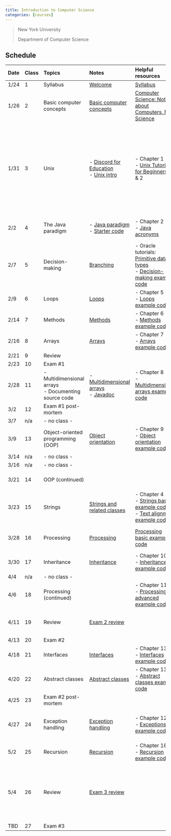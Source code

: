 ```yaml
---
title: Introduction to Computer Science
categories: [courses]
---
```


> New York University
>
> Department of Computer Science

## Schedule

| Date | Class | Topics                                                   | Notes                                                                                                                 | Helpful resources                                                                                                                                                                                                            | Quiz due                                                               | Exercise due                                                                                                                                                                                                                                                                                                                                                                                                           |
| :--- | :---- | :------------------------------------------------------- | :-------------------------------------------------------------------------------------------------------------------- | :--------------------------------------------------------------------------------------------------------------------------------------------------------------------------------------------------------------------------- | :--------------------------------------------------------------------- | :--------------------------------------------------------------------------------------------------------------------------------------------------------------------------------------------------------------------------------------------------------------------------------------------------------------------------------------------------------------------------------------------------------------------- |
| 1/24 | 1     | Syllabus                                                 | [Welcome](../slides/welcome)                                                                                          | [Syllabus](../syllabus/)                                                                                                                                                                                                     |                                                                        |                                                                                                                                                                                                                                                                                                                                                                                                                        |
| 1/26 | 2     | Basic computer concepts                                  | [Basic computer concepts]({{site.url}}{{site.baseurl}}/content/courses/intro-to-programming/basic-computer-concepts/) | [Computer Science: Not about Computers, Not Science](./content/assets/Computer_Science_Not_About_Computers_Not_a_Science.pdf)                                                                                                |                                                                        |                                                                                                                                                                                                                                                                                                                                                                                                                        |
| 1/31 | 3     | Unix                                                     | - [Discord for Education](../discord/)<br />- [Unix intro](../slides/unix-intro)                                      | - Chapter 1<br />- [Unix Tutorial for Beginners](http://www.ee.surrey.ac.uk/Teaching/Unix/), 1 & 2                                                                                                                           | [Basic computer concepts](https://forms.gle/BfakrCEsdRVZN96Q7)         | Assignment 0:<br />- [Consent form](https://goo.gl/forms/uxxgA3D9F3kA0KAR2)<br />- Install [OpenJDK 8](https://github.com/AdoptOpenJDK/openjdk8-binaries/releases/tag/jdk8u242-b08)<br />- Install [Visual Studio Code](https://code.visualstudio.com/) and [Extension Pack for Java](https://marketplace.visualstudio.com/items?itemName=vscjava.vscode-java-pack)<br />- [Join Discord](https://discord.gg/vtdtBE3r) |
| 2/2  | 4     | The Java paradigm                                        | - [Java paradigm](../slides/java-paradigm)<br />- [Starter code](../slides/starter-code)                              | - Chapter 2<br />- [Java acronyms](https://www.javatpoint.com/difference-between-jdk-jre-and-jvm#jre)                                                                                                                        | [Unix](https://forms.gle/iyXBk9cqfBvF8dAA6)                            | Assignment 1:<br />- [GitHub practice run](https://classroom.github.com/a/oj2ZEE41)                                                                                                                                                                                                                                                                                                                                    |
| 2/7  | 5     | Decision-making                                          | [Branching](../slides/branching)                                                                                      | - Oracle tutorials: [Primitive data types](https://docs.oracle.com/javase/tutorial/java/nutsandbolts/datatypes.html)<br />- [Decision-making example code](https://github.com/nyu-java-programming/decision-making-examples) | [Java paradigm](https://forms.gle/Had67dQ5RtuErPG2A)                   | Assignment 2:<br />- [Basic programming](https://classroom.github.com/a/GHzg4cWN)                                                                                                                                                                                                                                                                                                                                      |
| 2/9  | 6     | Loops                                                    | [Loops](../slides/loops)                                                                                              | - Chapter 5<br />- [Loops example code](https://github.com/nyu-java-programming/loops-examples)                                                                                                                              | [Branching](https://forms.gle/ZXPwAwGaEziDh6dF6)                       |                                                                                                                                                                                                                                                                                                                                                                                                                        |
| 2/14 | 7     | Methods                                                  | [Methods](../slides/methods)                                                                                          | - Chapter 6<br />- [Methods example code](https://github.com/nyu-java-programming/methods-examples)                                                                                                                          | [Loops](https://forms.gle/sdSR7XCZPWbPQnTh9)                           | Assignment 3:<br />- [Blackjack](https://classroom.github.com/a/a4JObZPF)                                                                                                                                                                                                                                                                                                                                              |
| 2/16 | 8     | Arrays                                                   | [Arrays](../slides/arrays)                                                                                            | - Chapter 7<br />- [Arrays example code](https://github.com/nyu-java-programming/array-examples)                                                                                                                             | [Methods](https://forms.gle/tyV1s6gg5D9yu6XK9)                         |                                                                                                                                                                                                                                                                                                                                                                                                                        |
| 2/21 | 9     | Review                                                   |                                                                                                                       |                                                                                                                                                                                                                              | [Arrays](https://forms.gle/D63khn5ZQuL7U1XK6)                          |                                                                                                                                                                                                                                                                                                                                                                                                                        |
| 2/23 | 10    | Exam #1                                                  |                                                                                                                       |                                                                                                                                                                                                                              |                                                                        |                                                                                                                                                                                                                                                                                                                                                                                                                        |
| 2/28 | 11    | - Multidimensional arrays<br />- Documenting source code | - [Multidimensional arrays](../slides/arrays-multidimensional)<br />- [Javadoc](../javadoc)                           | - Chapter 8<br />- [Multidimensional arrays example code](https://github.com/nyu-java-programming/multidimensional-array-examples)                                                                                           |                                                                        |                                                                                                                                                                                                                                                                                                                                                                                                                        |
| 3/2  | 12    | Exam #1 post-mortem                                      |                                                                                                                       |                                                                                                                                                                                                                              | [Multidimensional arrays](https://forms.gle/tPPnkWy8N5CB1QR19)         |                                                                                                                                                                                                                                                                                                                                                                                                                        |
| 3/7  | n/a   | - no class -                                             |                                                                                                                       |                                                                                                                                                                                                                              |                                                                        |                                                                                                                                                                                                                                                                                                                                                                                                                        |
| 3/9  | 13    | Object-oriented programming (OOP)                        | [Object orientation](../slides/object-orientation)                                                                    | - Chapter 9<br />- [Object orientation example code](https://github.com/nyu-java-programming/simple-object-examples)                                                                                                         |                                                                        | Assignment 4:<br />- [Text analysis](https://classroom.github.com/a/VRx3Iwmz)                                                                                                                                                                                                                                                                                                                                          |
| 3/14 | n/a   | - no class -                                             |                                                                                                                       |                                                                                                                                                                                                                              |                                                                        |                                                                                                                                                                                                                                                                                                                                                                                                                        |
| 3/16 | n/a   | - no class -                                             |                                                                                                                       |                                                                                                                                                                                                                              |                                                                        |                                                                                                                                                                                                                                                                                                                                                                                                                        |
| 3/21 | 14    | OOP (continued)                                          |                                                                                                                       |                                                                                                                                                                                                                              |                                                                        | Assignment 5:<br />- [Open data](https://classroom.github.com/a/qnJobrNl)                                                                                                                                                                                                                                                                                                                                              |
| 3/23 | 15    | Strings                                                  | [Strings and related classes](../slides/strings-as-objects)                                                           | - Chapter 4<br />- [Strings basic example code](https://github.com/nyu-java-programming/string-examples)<br />- [Text alignment example code](https://github.com/nyu-java-programming/text-alignment)                        | [Object orientation](https://forms.gle/4eRXHx3q2xFgfQnT7)              |                                                                                                                                                                                                                                                                                                                                                                                                                        |
| 3/28 | 16    | Processing                                               | [Processing](../slides/processing)                                                                                    | [Processing basic example code](https://github.com/nyu-java-programming/processing-basic-example)                                                                                                                            | [String and related classes](https://forms.gle/jsDhFEpu4Qh4C3PZ6)      | Assignment 6:<br />- [Virtual moped](https://classroom.github.com/a/NLcey178)                                                                                                                                                                                                                                                                                                                                          |
| 3/30 | 17    | Inheritance                                              | [Inheritance](../slides/inheritance)                                                                                  | - Chapter 10<br />- [Inheritance example code](https://github.com/nyu-java-programming/simple-inheritance-example)                                                                                                           | [Processing framework](https://forms.gle/KjczGWA5FN9nBcqV7)            |                                                                                                                                                                                                                                                                                                                                                                                                                        |
| 4/4  | n/a   | - no class -                                             |                                                                                                                       |                                                                                                                                                                                                                              |                                                                        |                                                                                                                                                                                                                                                                                                                                                                                                                        |
| 4/6  | 18    | Processing (continued)                                   |                                                                                                                       | - Chapter 11<br />- [Processing advanced example code](https://github.com/nyu-java-programming/processing-more-examples)                                                                                                     |                                                                        |                                                                                                                                                                                                                                                                                                                                                                                                                        |
| 4/11 | 19    | Review                                                   | [Exam 2 review](../slides/exam-2-review)                                                                              |                                                                                                                                                                                                                              | [Inheritance and polymorphism](https://forms.gle/iFMhRDLyMu1jhagw6)    | Assignment 7:<br />- [Game development](https://classroom.github.com/a/EWeOyXq6)                                                                                                                                                                                                                                                                                                                                       |
| 4/13 | 20    | Exam #2                                                  |                                                                                                                       |                                                                                                                                                                                                                              |                                                                        |                                                                                                                                                                                                                                                                                                                                                                                                                        |
| 4/18 | 21    | Interfaces                                               | [Interfaces](../slides/interfaces)                                                                                    | - Chapter 13<br />- [Interfaces example code](https://github.com/nyu-java-programming/interface-examples)                                                                                                                    |                                                                        |                                                                                                                                                                                                                                                                                                                                                                                                                        |
| 4/20 | 22    | Abstract classes                                         | [Abstract classes](../slides/abstract-classes)                                                                        | - Chapter 13<br />- [Abstract classes example code](https://github.com/nyu-java-programming/abstract-classes-examples)                                                                                                       |                                                                        |                                                                                                                                                                                                                                                                                                                                                                                                                        |
| 4/25 | 23    | Exam #2 post-mortem                                      |                                                                                                                       |                                                                                                                                                                                                                              |                                                                        |                                                                                                                                                                                                                                                                                                                                                                                                                        |
| 4/27 | 24    | Exception handling                                       | [Exception handling](../slides/exception-handling)                                                                    | - Chapter 12<br />- [Exceptions example code](https://github.com/nyu-java-programming/exceptions-examples)                                                                                                                   | [Interfaces and abstract classes](https://forms.gle/jviducGsPuWadPGJ9) | Assignment 8:<br />- [Interfaces and abstract classes](https://classroom.github.com/a/JeJ-IHzG)                                                                                                                                                                                                                                                                                                                        |
| 5/2  | 25    | Recursion                                                | [Recursion](../slides/recursion)                                                                                      | - Chapter 18<br />- [Recursion example code](https://github.com/nyu-java-programming/recursion-examples)                                                                                                                     | [Exceptions](https://forms.gle/FVQxZn9M3n8CbbU3A)                      |                                                                                                                                                                                                                                                                                                                                                                                                                        |
| 5/4  | 26    | Review                                                   | [Exam 3 review](../slides/exam-3-review)                                                                              |                                                                                                                                                                                                                              |                                                                        | Assignment 9:<br />- [Recursion](https://classroom.github.com/a/umCr_17r)<br /><br />**No late assignments accepted past this date**                                                                                                                                                                                                                                                                                   |
| TBD  | 27    | Exam #3                                                  |                                                                                                                       |                                                                                                                                                                                                                              |                                                                        |                                                                                                                                                                                                                                                                                                                                                                                                                        |
